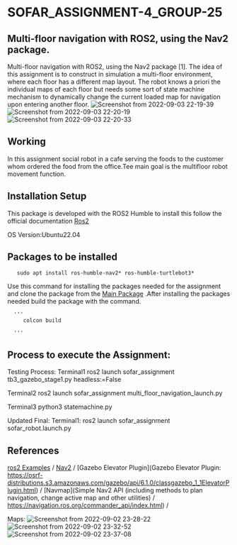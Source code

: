 # SOFAR_ASSIGNMENT-4_GROUP-25

## Multi-floor navigation with ROS2, using the Nav2 package.

Multi-floor navigation with ROS2, using the Nav2 package [1].
The idea of this assignment is to construct in simulation a multi-floor environment,
where each floor has a different map layout. The robot knows a priori the individual
maps of each floor but needs some sort of state machine mechanism to dynamically
change the current loaded map for navigation upon entering another floor.
![Screenshot from 2022-09-03 22-19-39](https://user-images.githubusercontent.com/81651764/188286626-f41bbd84-87df-41b7-b8f4-bbcaf08febac.png)
![Screenshot from 2022-09-03 22-20-19](https://user-images.githubusercontent.com/81651764/188286627-e854a4ee-724b-4dba-b40c-acd65d36ddf8.png)
![Screenshot from 2022-09-03 22-20-33](https://user-images.githubusercontent.com/81651764/188286628-a1fcbde7-19ac-4f36-b3eb-91f831677dd1.png)

## Working
   In this assignment social robot in a cafe serving the foods to the customer whom ordered the food from the office.Tee main goal is the multifloor robot movement function.  

## Installation Setup

  This package is developed with the ROS2 Humble to install this follow the official documentation [Ros2](https://docs.ros.org/en/humble/index.html)

 OS Version:Ubuntu22.04
 
## Packages to be installed   

       sudo apt install ros-humble-nav2* ros-humble-turtlebot3*
       
   Use this command for installing the packages needed for the assignment and clone the package from the [Main Package](https://github.com/Koushikmani/sofar.git) .After installing the packages needed build the package with the command.
        
      '''
         colcon build
         
      '''
## Process to execute the Assignment:

Testing Process:
Terminal1
        ros2 launch sofar_assignment tb3_gazebo_stage1.py headless:=False

Terminal2
          ros2 launch sofar_assignment multi_floor_navigation_launch.py

Terminal3
           python3 statemachine.py

Updated Final:
Terminal1:
            ros2 launch sofar_assignment sofar_robot.launch.py 
            
## References
[ros2 Examples](https://automaticaddison.com/how-to-load-a-new-map-for-multi-floor-navigation-using-ros-2/) /
[Nav2](https://navigation.ros.org/) /
[Gazebo Elevator Plugin](Gazebo Elevator Plugin: https://osrf-distributions.s3.amazonaws.com/gazebo/api/6.1.0/classgazebo_1_1ElevatorPlugin.html) /
[Navmap](Simple Nav2 API (including methods to plan navigation, change active map and other utilities) / https://navigation.ros.org/commander_api/index.html) /


Maps:
![Screenshot from 2022-09-02 23-28-22](https://user-images.githubusercontent.com/81651764/188286635-487ae264-848e-4a10-82fb-65ba965cbbd7.png)
![Screenshot from 2022-09-02 23-32-52](https://user-images.githubusercontent.com/81651764/188286636-e80d15e6-37f7-4aff-a08f-4041ba2a4109.png)
![Screenshot from 2022-09-02 23-37-08](https://user-images.githubusercontent.com/81651764/188286637-c14b758d-32eb-46ba-9305-9263288b9d8f.png)
